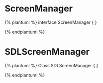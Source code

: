 # ScreenManager

{% plantuml %}
interface ScreenManager {
}

{% endplantuml %}

# SDLScreenManager
{% plantuml %}
Class SDLScreenManager {
}

{% endplantuml %}



